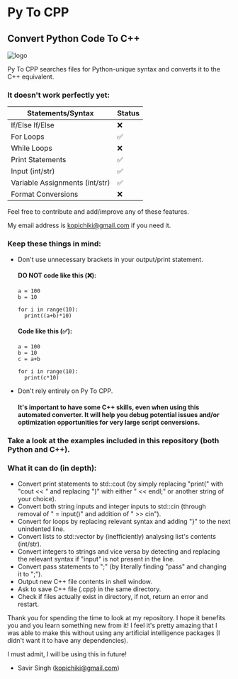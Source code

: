 # Py To CPP
## Convert Python Code To C++

![logo](https://user-images.githubusercontent.com/84334654/184727184-4c00ace5-46c1-4527-b081-ebf60692dc8b.png)

Py To CPP searches files for Python-unique syntax and converts it to the C++ equivalent. 

### It doesn't work perfectly yet:
| Statements/Syntax  | Status |
| ------------- | ------------- |
| If/Else If/Else  | ❌  |
| For Loops | ✅  |
| While Loops | ❌  |
| Print Statements | ✅  |
| Input (int/str) | ✅  |
| Variable Assignments (int/str) | ✅  |
| Format Conversions | ❌  |

Feel free to contribute and add/improve any of these features. 

My email address is kopichiki@gmail.com if you need it.

### Keep these things in mind:
- Don't use unnecessary brackets in your output/print statement.

  #### DO NOT code like this (❌):
  ```
  a = 100
  b = 10

  for i in range(10):
    print((a+b)*10)
  ```
  #### Code like this (✅):
  ```
  a = 100
  b = 10
  c = a+b
  
  for i in range(10):
    print(c*10)
  ```
- Don't rely entirely on Py To CPP.
  
  #### It's important to have some C++ skills, even when using this automated converter. It will help you debug potential issues and/or optimization opportunities for   very large script conversions.
  
### Take a look at the examples included in this repository (both Python and C++).

### What it can do (in depth):
- Convert print statements to std::cout (by simply replacing "print(" with "cout << " and replacing ")" with either " << endl;" or another string of your choice).
- Convert both string inputs and integer inputs to std::cin (through removal of " = input()" and addition of " >> cin").
- Convert for loops by replacing relevant syntax and adding "}" to the next unindented line.
- Convert lists to std::vector by (inefficiently) analysing list's contents (int/str).
- Convert integers to strings and vice versa by detecting and replacing the relevant syntax if "input" is not present in the line.
- Convert pass statements to ";" (by literally finding "pass" and changing it to ";").
- Output new C++ file contents in shell window.
- Ask to save C++ file (.cpp) in the same directory.
- Check if files actually exist in directory, if not, return an error and restart.

Thank you for spending the time to look at my repository. I hope it benefits you and you learn something new from it! I feel it's pretty amazing that I was able to make this without using any artificial intelligence packages (I didn't want it to have any dependencies).

I must admit, I will be using this in future!

- Savir Singh (kopichiki@gmail.com)

